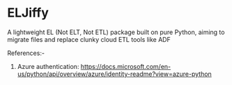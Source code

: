 # ELJiffy

A lightweight EL (Not ELT, Not ETL) package built on pure Python, aiming to migrate files and replace clunky cloud ETL tools like ADF

References:-

1. Azure authentication: https://docs.microsoft.com/en-us/python/api/overview/azure/identity-readme?view=azure-python